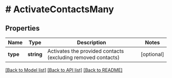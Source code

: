 # # ActivateContactsMany

## Properties

Name | Type | Description | Notes
------------ | ------------- | ------------- | -------------
**type** | **string** | Activates the provided contacts (excluding removed contacts) | [optional] 

[[Back to Model list]](../../README.md#documentation-for-models) [[Back to API list]](../../README.md#documentation-for-api-endpoints) [[Back to README]](../../README.md)



